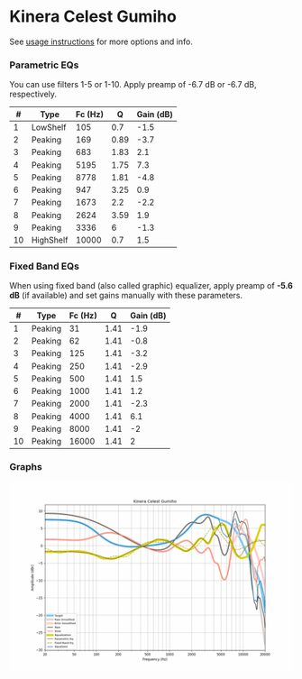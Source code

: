 # Kinera Celest Gumiho
See [usage instructions](https://github.com/jaakkopasanen/AutoEq#usage) for more options and info.

### Parametric EQs
You can use filters 1-5 or 1-10. Apply preamp of -6.7 dB or -6.7 dB, respectively.

|   # | Type      |   Fc (Hz) |    Q |   Gain (dB) |
|-----|-----------|-----------|------|-------------|
|   1 | LowShelf  |       105 | 0.7  |        -1.5 |
|   2 | Peaking   |       169 | 0.89 |        -3.7 |
|   3 | Peaking   |       683 | 1.83 |         2.1 |
|   4 | Peaking   |      5195 | 1.75 |         7.3 |
|   5 | Peaking   |      8778 | 1.81 |        -4.8 |
|   6 | Peaking   |       947 | 3.25 |         0.9 |
|   7 | Peaking   |      1673 | 2.2  |        -2.2 |
|   8 | Peaking   |      2624 | 3.59 |         1.9 |
|   9 | Peaking   |      3336 | 6    |        -1.3 |
|  10 | HighShelf |     10000 | 0.7  |         1.5 |

### Fixed Band EQs
When using fixed band (also called graphic) equalizer, apply preamp of **-5.6 dB** (if available) and set gains manually with these parameters.

|   # | Type    |   Fc (Hz) |    Q |   Gain (dB) |
|-----|---------|-----------|------|-------------|
|   1 | Peaking |        31 | 1.41 |        -1.9 |
|   2 | Peaking |        62 | 1.41 |        -0.8 |
|   3 | Peaking |       125 | 1.41 |        -3.2 |
|   4 | Peaking |       250 | 1.41 |        -2.9 |
|   5 | Peaking |       500 | 1.41 |         1.5 |
|   6 | Peaking |      1000 | 1.41 |         1.2 |
|   7 | Peaking |      2000 | 1.41 |        -2.3 |
|   8 | Peaking |      4000 | 1.41 |         6.1 |
|   9 | Peaking |      8000 | 1.41 |        -2   |
|  10 | Peaking |     16000 | 1.41 |         2   |

### Graphs
![](./Kinera%20Celest%20Gumiho.png)
